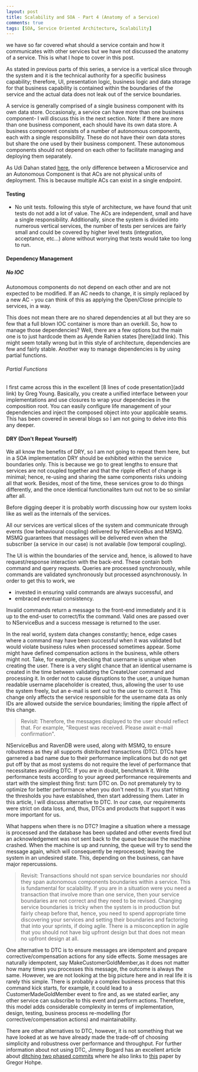 ```yaml
---
layout: post
title: Scalability and SOA - Part 4 (Anatomy of a Service)
comments: true
tags: [SOA, Service Oriented Architecture, Scalability]
---
```


we have so far covered what should a service contain and how it communicates with other services but we have not discussed the anatomy of a service. This is what I hope to cover in this post.

As stated in previous parts of this series, a service is a vertical slice through the system and it is the technical authority for a specific business capability; therefore, UI, presentation logic, business logic and data storage for that business capability is contained within the boundaries of the service and the actual data does not leak out of the service boundaries.

A service is generally comprised of a single business component with its own data store. Occasionaly, a service can have more than one business component- I will discuss this in the next section. Note: if there are more than one business component, each should have its own data store. A business component consists of a number of autonomous components, each with a single responsibility. These do not have their own data stores but share the one used by their business component. These autonomous components should not depend on each other to facilitate managing and deploying them separately.

As Udi Dahan stated [here](), the only difference between a Microservice and an Autonomous Component is that ACs are not physical units of deployment. This is because multiple ACs can exist in a single endpoint.


#### Testing
- No unit tests. 
following this style of architecture, we have found that unit tests do not add a lot of value. The ACs are independent, small and have a single responsibility. Additionally, since the system is divided into numerous vertical services, the number of tests per services are fairly small and could be covered by higher level tests (integration, acceptance, etc...) alone without worrying that tests would take too long to run.

#### Dependency Management 
##### No IOC

Autonomous components do not depend on each other and are not expected to be modified. If an AC needs to change, it is simply replaced by a new AC - you can think of this as applying the Open/Close principle to services, in a way.

This does not mean there are no shared dependencies at all but they are so few that a full blown IOC container is more than an overkill. So, how to manage those dependencies? Well, there are a few options but the main one is to just hardcode them as Ayende Rahien states [here](add link). This might seem totally wrong but in this style of architecture, dependencies are few and fairly stable. Another way to manage dependencies is by using partial functions.

###### Partial Functions

I first came across this in the excellent [8 lines of code presentation](add link) by Greg Young. Basically, you create a unified interface between your implementations and use closures to wrap your dependecies in the composition root. You can easily configure life management of your dependencies and inject the composed object into your applicable seams. This has been covered in several blogs so I am not going to delve into this any deeper.

#### DRY (Don't Repeat Yourself)
We all know the benefits of DRY, so I am not going to repeat them here, but in a SOA implementation DRY should be exhibited within the service boundaries only. This is because we go to great lengths to ensure that services are not coupled together and that the ripple effect of change is minimal; hence, re-using and sharing the same components risks undoing all that work. Besides, most of the time, these services grow to do things differently, and the once identical functionalites turn out not to be so similar after all.

Before digging deeper it is probably worth discussing how our system looks like as well as the internals of the services.

All our services are vertical slices of the system and communicate through events (low behavioural coupling) delivered by NServiceBus and MSMQ. MSMQ guarantees that messages will be delivered even when the subscriber (a service in our case) is not available (low temporal coupling). 

The UI is within the boundaries of the service and, hence, is allowed to have request/response interaction with the back-end. These contain both command and query requests. Queries are processed synchronously, while commands are validated synchronously but processed asynchronously. In order to get this to work, we
 
- invested in ensuring valid commands are always successful, and
- embraced eventual consistency.

Invalid commands return a message to the front-end immediately and it is up to the end-user to correct/fix the command. Valid ones are passed over to NServiceBus and a success message is returned to the user.

In the real world, system data changes constantly; hence, edge cases where a command may have been successful when it was validated but would violate business rules when processed sometimes appear. Some might have defined compensation actions in the business, while others might not. Take, for example, checking that username is unique when creating the user. There is a very slight chance that an identical username is created in the time between validating the CreateUser command and processing it. In order not to cause disruptions to the user, a unique human readable username placeholder is created, thus, allowing the user to use the system freely, but an e-mail is sent out to the user to correct it. This change only affects the service responsible for the username data as only IDs are allowed outside the service boundaries; limiting the ripple affect of this change. 

>Revisit: Therefore, the messages displayed to the user should reflect that. For example, "Request was received. Please await e-mail confirmation".

NServiceBus and RavenDB were used, along with MSMQ, to ensure robustness as they all supports distributed transactions (DTC). DTCs have garnered a bad name due to their performance implications but do not get put off by that as most systems do not require the level of performance that necessitates avoiding DTC. If you are in doubt, benchmark it. Write performance tests according to your agreed performance requirements and start with the simplest thing first: turn DTC on. Do not prematurely try to optimize for better performance when you don't need to. If you start hitting the thresholds you have established, then start addressing them. Later in this article, I will discuss alternative to DTC. In our case, our requirements were strict on data loss, and, thus, DTCs and products that support it was more important for us. 

What happens when there is no DTC? Imagine a situation where a message is processed and the database has been updated and other events fired but an acknowledgement was not sent back to the queue because the machine crashed. When the machine is up and running, the queue will try to send the message again, which will consequently be reprocessed; leaving the system in an undesired state. This, depending on the business, can have major repercussions.

>Revisit: Transactions should not span service boundaries nor should they span autonomous components boundaries within a service. This is fundamental for scalability. If you are in a situation were you need a transaction that involve more than one service, then your service boundaries are not correct and they need to be revised. Changing service boundaries is tricky when the system is in production but fairly cheap before that, hence, you need to spend appropriate time discovering your services and setting their boundaries and factoring that into your sprints, if doing agile. There is a misconception in agile that you should not have big upfront design but that does not mean no upfront design at all.

One alternative to DTC is to ensure messages are idempotent and prepare corrective/compensation actions for any side effects. Some messages are naturally idempotent, say MakeCustomerGoldMember,as it does not matter how many times you processes this message, the outcome is always the same. However, we are not looking at the big picture here and in real life it is rarely this simple. There is probably a complex business process that this command kick starts, for example, it could lead to a CustomerMadeGoldMember event to fire and, as we stated earlier, any other service can subscribe to this event and perform actions. Therefore, this model adds considerable complexity in terms of implementation, design, testing, business process re-modelling (for corrective/compensation actions) and maintainability.


There are other alternatives to DTC, however, it is not something that we have looked at as we have already made the trade-off of choosing simplicity and robustness over performance and throughput. For further information about not using DTC, Jimmy Bogard has an excellent article about [ditching two phased commits](http://lostechies.com/jimmybogard/2013/05/09/ditching-two-phased-commits/) where he also links to [this](http://www.enterpriseintegrationpatterns.com/docs/IEEE_Software_Design_2PC.pdf) paper by Gregor Hohpe.


